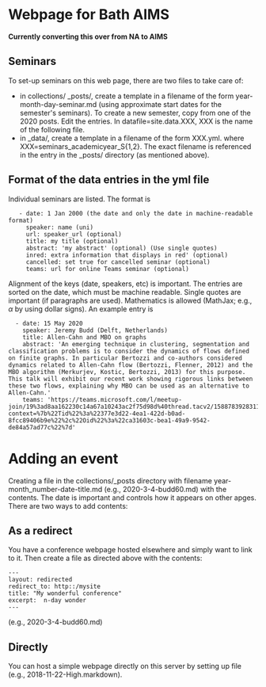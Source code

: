 # Webpage for Bath AIMS

**Currently converting this over from NA to AIMS**

## Seminars
To set-up seminars on this web page, there are two files to take care of:
- in collections/ _posts/, create a template in a filename of the form year-month-day-seminar.md (using  approximate start dates for the semester's seminars). To create a new semester, copy from one of the 2020 posts. Edit the entries. In datafile=site.data.XXX, XXX is the name of  the following file.
- in _data/, create a template in a filename of the form XXX.yml. where XXX=seminars_academicyear_S{1,2}. The exact filename is referenced in the entry in the _posts/ directory (as mentioned above).

## Format of the data entries in the yml file

Individual seminars are listed. The format is
       
       - date: 1 Jan 2000 (the date and only the date in machine-readable format)
         speaker: name (uni)
         url: speaker_url (optional)
         title: my title (optional) 
         abstract: 'my abstract' (optional) (Use single quotes)
         inred: extra information that displays in red' (optional)
         cancelled: set true for cancelled seminar (optional)
         teams: url for online Teams seminar (optional)

Alignment of the keys (date, speakers, etc) is important. The entries are sorted on the date, which must be machine readable. Single quotes are important (if paragraphs are used). Mathematics is allowed (MathJax; e.g.,  $\alpha$ by using dollar signs).
An example entry is

      - date: 15 May 2020
        speaker: Jeremy Budd (Delft, Netherlands)
        title: Allen-Cahn and MBO on graphs 
        abstract: 'An emerging technique in clustering, segmentation and classification problems is to consider the dynamics of flows defined on finite graphs. In particular Bertozzi and co-authors considered dynamics related to Allen-Cahn flow (Bertozzi, Flenner, 2012) and the MBO algorithm (Merkurjev, Kostic, Bertozzi, 2013) for this purpose. This talk will exhibit our recent work showing rigorous links between these two flows, explaining why MBO can be used as an alternative to Allen-Cahn.'
        teams: 'https://teams.microsoft.com/l/meetup-join/19%3ad8aa162230c14a67a10243ac2f75d98d%40thread.tacv2/1588783928311?context=%7b%22Tid%22%3a%22377e3d22-4ea1-422d-b0ad-8fcc89406b9e%22%2c%22Oid%22%3a%22ca31603c-bea1-49a9-9542-de84a57ad77c%22%7d'

# Adding an event

Creating a file in the collections/_posts directory with filename year-month_number-date-title.md (e.g., 2020-3-4-budd60.md) with the contents. The date is important and controls how it appears on other apges. There are two ways to add contents:

## As a redirect
You have a conference webpage hosted elsewhere and simply want to link to it. Then create a file as directed above with the contents:

    ---
    layout: redirected
    redirect_to: http::/mysite
    title: "My wonderful conference"
    excerpt:  n-day wonder
    ---
(e.g., 2020-3-4-budd60.md)

## Directly
You can host a simple webpage directly on this server by setting up file (e.g., 2018-11-22-High.markdown). 

